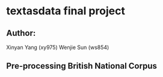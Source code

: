 # textasdata final project 
## Author: 
Xinyan Yang (xy975)
Wenjie Sun (ws854) 

## Pre-processing British National Corpus

